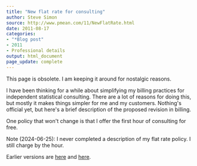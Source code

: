 ```yaml
---
title: "New flat rate for consulting"
author: Steve Simon
source: http://www.pmean.com/11/NewFlatRate.html
date: 2011-08-17
categories:
- "*Blog post"
- 2011
- Professional details
output: html_document
page_update: complete
---
```


This page is obsolete. I am keeping it around for nostalgic reasons.

I have been thinking for a while about simplifying my billing practices for independent statistical consulting. There are a lot of reasons for doing this, but mostly it makes things simpler for me and my customers. Nothing's official yet, but here's a brief description of the proposed revision in billing.

One policy that won't change is that I offer the first hour of consulting for free.

Note (2024-06-25): I never completed a description of my flat rate policy. I still charge by the hour. 

Earlier versions are [here][sim1] and [here][sim2].

[sim1]: http://www.pmean.com/11/NewFlatRate.html
[sim2]: http://new.pmean.com/new-flat-rate/

